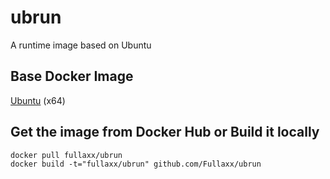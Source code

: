 # ubrun
A runtime image based on Ubuntu

## Base Docker Image
[Ubuntu](https://hub.docker.com/_/ubuntu) (x64)

## Get the image from Docker Hub or Build it locally
```
docker pull fullaxx/ubrun
docker build -t="fullaxx/ubrun" github.com/Fullaxx/ubrun
```
